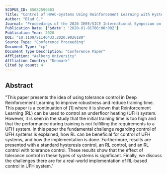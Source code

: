 ```yaml
---
SCOPUS_ID: 85082596603
Title: "Control of HVAC-Systems Using Reinforcement Learning with Hysteresis and Tolerance Control"
Author: "Blad C."
Journal: "Proceedings of the 2020 IEEE/SICE International Symposium on System Integration, SII 2020"
Publication Date: {'$date': '2020-01-01T00:00:00Z'}
Publication Year: 2020
DOI: "10.1109/SII46433.2020.9026189"
Source Type: "Conference Proceeding"
Document Type: "cp"
Document Type Description: "Conference Paper"
Affliation: "Aalborg University"
Affliation Country: "Denmark"
Cited by count: 4
---
```


## Abstract
"This paper presents the idea of using tolerance control in Deep Reinforcement Learning to improve robustness and reduce training time. This paper is a continuation of [1] where it is shown that Reinforcement Learning (RL) can be used to control an underfloor heating (UFH) system. However, it is seen in the study that the initial training time is too high and that the performance during training is not fulfilling the requirements to a UFH system. In this paper the fundamental challenge regarding control of UFH systems is explained, how RL can be beneficial for control of UFH systems, and how the implementation is done. Furthermore, results are presented with a standard hysteresis control, an RL control, and an RL control with tolerance control. These results show that the effect of tolerance control in these types of systems is significant. Finally, we discuss the challenges there are for a real-world implementation of RL-based control in UFH system."
